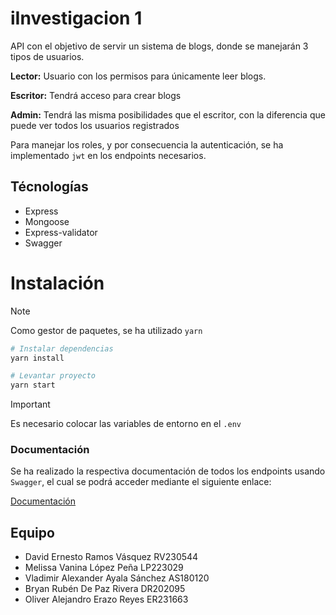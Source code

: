# iInvestigacion 1

API con el objetivo de servir un sistema de blogs, donde se manejarán 3 tipos de usuarios.

**Lector:** Usuario con los permisos para únicamente leer blogs.

**Escritor:** Tendrá acceso para crear blogs

**Admin:** Tendrá las misma posibilidades que el escritor, con la diferencia que puede ver todos los usuarios registrados

Para manejar los roles, y por consecuencia la autenticación, se ha implementado `jwt` en los endpoints necesarios.

## Técnologías

- Express
- Mongoose
- Express-validator
- Swagger

# Instalación

> [!NOTE]
> Como gestor de paquetes, se ha utilizado `yarn`

``` bash
# Instalar dependencias
yarn install

# Levantar proyecto
yarn start
```

> [!IMPORTANT]
> Es necesario colocar las variables de entorno en el `.env`

### Documentación

Se ha realizado la respectiva documentación de todos los endpoints usando `Swagger`, el cual se podrá acceder mediante el siguiente enlace:

[Documentación](http://localhost:3000/api/docs/#/)

## Equipo

- David Ernesto Ramos Vásquez RV230544
- Melissa Vanina López Peña LP223029
- Vladimir Alexander Ayala Sánchez AS180120
- Bryan Rubén De Paz Rivera DR202095
- Oliver Alejandro Erazo Reyes ER231663
